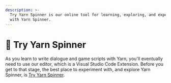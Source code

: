 ```yaml
---
description: >-
  Try Yarn Spinner is our online tool for learning, exploring, and experimenting
  with Yarn Spinner.
---
```


# 📖 Try Yarn Spinner

As you learn to write dialogue and game scripts with Yarn, you'll eventually need to use our editor, which is a Visual Studio Code Extension. Before you get to that stage, the best place to experiment with, and explore Yarn Spinner, is [Try Yarn Spinner](https://try.yarnspinner.dev).
